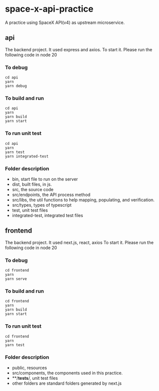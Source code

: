 # space-x-api-practice

A practice using SpaceX API(v4) as upstream microservice.

## api

The backend project. It used express and axios.
To start it. Please run the following code in node 20

### To debug

```
cd api
yarn
yarn debug

```

### To build and run

```
cd api
yarn
yarn build
yarn start

```

### To run unit test

```
cd api
yarn
yarn test
yarn integrated-test

```

### Folder description

- bin, start file to run on the server
- dist, built files, in js.
- src, the source code
- src/endpoints, the API process method
- src/libs, the util functions to help mapping, populating, and verification.
- src/types, types of typescript
- test, unit test files
- integrated-test, integrated test files

## frontend

The backend project. It used next.js, react, axios
To start it. Please run the following code in node 20

### To debug

```
cd frontend
yarn
yarn serve

```

### To build and run

```
cd frontend
yarn
yarn build
yarn start

```

### To run unit test

```
cd frontend
yarn
yarn test

```

### Folder description

- public, resources
- src/components, the components used in this practice.
- \*\*/**tests**/, unit test files
- other folders are standard folders generated by next.js
